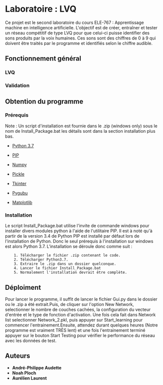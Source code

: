 # Laboratoire : LVQ

Ce projet est le second laboratoire du cours ELE-767 : Apprentissage machine en intelligence artificielle. L'objectif est de créer,
entraîner et tester un réseau compétitif de type LVQ pour que celui-ci puisse identifier des sons produits par la voix humaines. Ces sons
sont des chiffres de 0 à 9 qui doivent être traités par le programme et identifiés selon le chiffre audible.

## Fonctionnement général

### LVQ



### Validation 


## Obtention du programme


### Prérequis

Note : Un script d'installation est fournie dans le .zip (windows only) sous le nom de Install_Package.bat les détails sont dans la section installation plus bas.


  * [Python 3.7](https://www.python.org/downloads/release/python-370/)


  
  * [PIP](https://pypi.org/project/pip/)



  * [Numpy](https://pypi.org/project/numpy/)



  * [Pickle](https://pypi.org/project/pickle5/)



  * [Tkinter](https://pypi.org/project/tkinter3000/)
  


  * [Pygubu](https://pypi.org/project/pygubu/)
  
  
  
  * [Matplotlib](https://matplotlib.org/)


### Installation

Le script Install_Package.bat utilise l'invite de commande windows pour installer divers modules python à l'aide de l'utilitaire PIP. Il est à noté qu'à partir de la version 3.4 de Python PIP est installé par défaut lors de l'installation de Python. Donc le seul prérequis à l'installation sur windows est alors Python 3.7. L'installation se déroule donc comme suit : 

        1. Télécharger le fichier .zip contenant le code. 
        2. Télécharger Python3.7.
        3. Extraire le .zip dans un dossier quelconque.
        4. Lancer le fichier Install_Package.bat
        5. Normalement l'installation devrait être complète.

## Déploiment

Pour lancer le programme, il suffit de lancer le fichier Gui.py dans le dossier ou le .zip a été extrait.Puis, de cliquer sur l'option New Network, selectionner le nombre de couches cachées, la configuration du vecteur d'entrée et le type de fonction d'activation. Une fois cela fait dans Network list selectionner Network_2.pkl, puis appuyer sur Start_learning pour commencer l'entrainement.Ensuite, attendez durant quelques heures (Notre programme est vraiment TRÈS lent) et une fois l'entrainement terminé appuyer sur le bouton Start Testing pour vérifier le performance du réseau avec les données de test.

## Auteurs

* **André-Philippe Audette**
* **Noah Ploch**
* **Aurélien Laurent**


